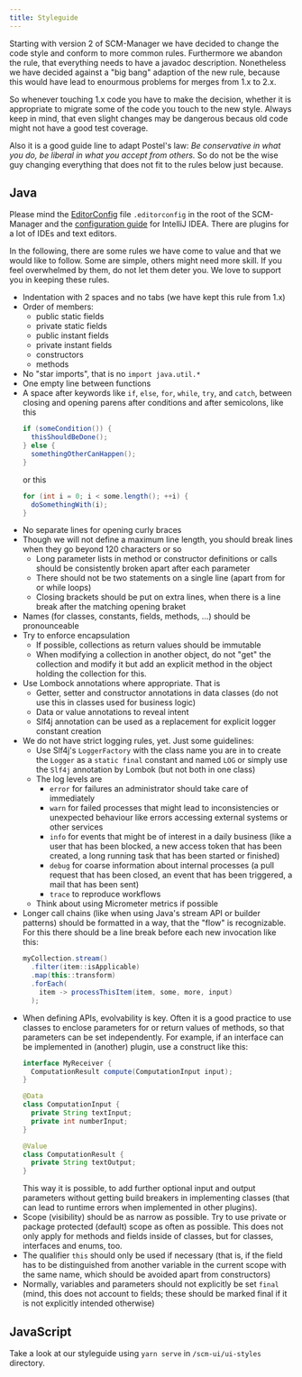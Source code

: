 ```yaml
---
title: Styleguide
---
```


Starting with version 2 of SCM-Manager we have decided to change the code style and conform to more common rules. Furthermore we abandon the rule, that everything needs to have a javadoc description. Nonetheless we have decided against a "big bang" adaption of the new rule, because this would have lead to enourmous problems for merges from 1.x to 2.x.

So whenever touching 1.x code you have to make the decision, whether it is appropriate to migrate some of the code you touch to the new style. Always keep in mind, that even slight changes may be dangerous becaus old code might not have a good test coverage.

Also it is a good guide line to adapt Postel's law: *Be conservative in what you do, be liberal in what you accept from others.* So do not be the wise guy changing everything that does not fit to the rules below just because.

## Java

Please mind the [EditorConfig](https://editorconfig.org/) file `.editorconfig` in the root of the SCM-Manager and the [configuration guide](docs/en/intellij-idea-configuration.mdation.md) for IntelliJ IDEA. There are plugins for a lot of IDEs and text editors.

In the following, there are some rules we have come to value and that we would like to follow. Some are simple, others might need
more skill. If you feel overwhelmed by them, do not let them deter you. We love to support you in keeping these rules.

- Indentation with 2 spaces and no tabs (we have kept this rule from 1.x)
- Order of members:
  - public static fields
  - private static fields
  - public instant fields
  - private instant fields
  - constructors
  - methods
- No "star imports", that is no `import java.util.*`
- One empty line between functions
- A space after keywords like `if`, `else`, `for`, `while`, `try`, and `catch`, between closing and opening parens after
  conditions and after semicolons, like this
  ```java
  if (someCondition()) {
    thisShouldBeDone();
  } else {
    somethingOtherCanHappen();
  }
  ```
  or this
  ```java
  for (int i = 0; i < some.length(); ++i) {
    doSomethingWith(i);
  }
  ```
- No separate lines for opening curly braces
- Though we will not define a maximum line length, you should break lines when they go beyond 120 characters or so
  - Long parameter lists in method or constructor definitions or calls should be consistently broken apart after each parameter
  - There should not be two statements on a single line (apart from for or while loops)
  - Closing brackets should be put on extra lines, when there is a line break after the matching opening braket
- Names (for classes, constants, fields, methods, ...) should be pronounceable
- Try to enforce encapsulation
  - If possible, collections as return values should be immutable
  - When modifying a collection in another object, do not "get" the collection and modify it but add an explicit method
    in the object holding the collection for this.
- Use Lombock annotations where appropriate. That is
  - Getter, setter and constructor annotations in data classes (do not use this in classes used for business logic)
  - Data or value annotations to reveal intent
  - Slf4j annotation can be used as a replacement for explicit logger constant creation
- We do not have strict logging rules, yet. Just some guidelines:
  - Use Slf4j's `LoggerFactory` with the class name you are in to create the `Logger` as a `static final` constant and
    named `LOG` or simply use the `Slf4j` annotation by Lombok (but not both in one class)
  - The log levels are
    - `error` for failures an administrator should take care of immediately
    - `warn` for failed processes that might lead to inconsistencies or unexpected behaviour like errors accessing external
      systems or other services
    - `info` for events that might be of interest in a daily business (like a user that has been blocked, a new access token
      that has been created, a long running task that has been started or finished)
    - `debug` for coarse information about internal processes (a pull request that has been closed, an event that has been
      triggered, a mail that has been sent)
    - `trace` to reproduce workflows
  - Think about using Micrometer metrics if possible
- Longer call chains (like when using Java's stream API or builder patterns) should be formatted in a way, that the "flow"
  is recognizable. For this there should be a line break before each new invocation like this:
  ```java
  myCollection.stream()
    .filter(item::isApplicable)
    .map(this::transform)
    .forEach(
      item -> processThisItem(item, some, more, input)
    );
  ```
- When defining APIs, evolvability is key. Often it is a good practice to use classes to enclose parameters for or return values
  of methods, so that parameters can be set independently. For example, if an interface can be implemented in (another) plugin,
  use a construct like this:
  ```java
  interface MyReceiver {
    ComputationResult compute(ComputationInput input);
  }
  
  @Data
  class ComputationInput {
    private String textInput;
    private int numberInput;
  }
  
  @Value
  class ComputationResult {
    private String textOutput;
  }
  ```
  This way it is possible, to add further optional input and output parameters without getting build breakers in implementing
  classes (that can lead to runtime errors when implemented in other plugins).
- Scope (visibility) should be as narrow as possible. Try to use private or package protected (default) scope as often as possible.
  This does not only apply for methods and fields inside of classes, but for classes, interfaces and enums, too.
- The qualifier `this` should only be used if necessary (that is, if the field has to be distinguished from another variable
  in the current scope with the same name, which should be avoided apart from constructors)
- Normally, variables and parameters should not explicitly be set `final` (mind, this does not account to fields; these should
  be marked final if it is not explicitly intended otherwise)

## JavaScript

Take a look at our styleguide using `yarn serve` in `/scm-ui/ui-styles` directory.
